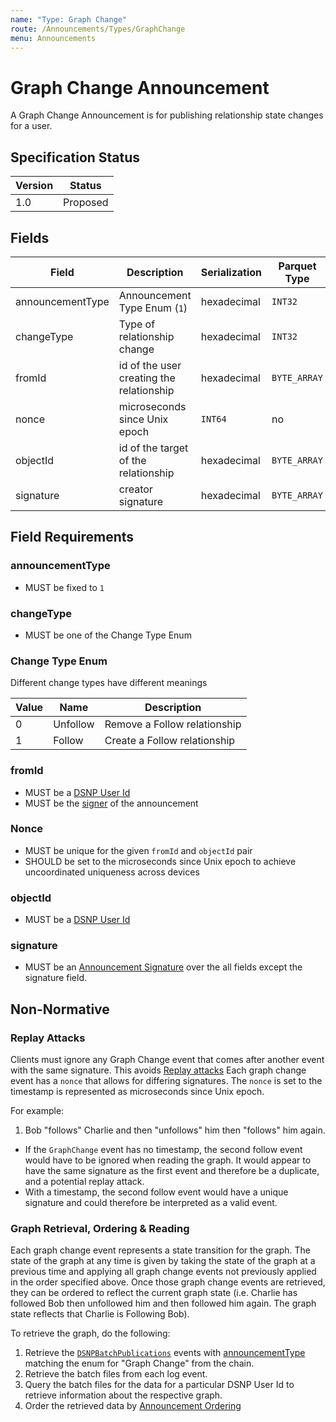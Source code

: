 ```yaml
---
name: "Type: Graph Change"
route: /Announcements/Types/GraphChange
menu: Announcements
---
```


# Graph Change Announcement

A Graph Change Announcement is for publishing relationship state changes for a user.

## Specification Status

| Version | Status   |
| ------  | -------- |
| 1.0     | Proposed |


## Fields

| Field | Description | Serialization | Parquet Type | Bloom Filter |
| ----- | ----------- | ------------- | ------------ | ------------ |
| announcementType | Announcement Type Enum (`1`) | hexadecimal | `INT32` | no |
| changeType | Type of relationship change | hexadecimal | `INT32` | no
| fromId | id of the user creating the relationship | hexadecimal | `BYTE_ARRAY` | YES
| nonce | microseconds since Unix epoch | `INT64` | no
| objectId | id of the target of the relationship | hexadecimal | `BYTE_ARRAY` | YES
| signature | creator signature | hexadecimal | `BYTE_ARRAY` | no

## Field Requirements

### announcementType

- MUST be fixed to `1`

### changeType

- MUST be one of the Change Type Enum

### Change Type Enum

Different change types have different meanings

| Value | Name | Description |
| ----- |----- | ----------- |
| 0 | Unfollow | Remove a Follow relationship |
| 1 | Follow | Create a Follow relationship |

### fromId

- MUST be a [DSNP User Id](/Identifiers#dsnp-user-id)
- MUST be the [signer](/Announcements/Signatures) of the announcement

### Nonce

- MUST be unique for the given `fromId` and `objectId` pair
- SHOULD be set to the microseconds since Unix epoch to achieve uncoordinated uniqueness across devices

### objectId

- MUST be a [DSNP User Id](/Identifiers#dsnp-user-id)

### signature

- MUST be an [Announcement Signature](/Announcements/Signatures) over the all fields except the signature field.

## Non-Normative

### Replay Attacks

Clients must ignore any Graph Change event that comes after another event with the same signature.
This avoids [Replay attacks](https://en.wikipedia.org/wiki/Replay_attack)
Each graph change event has a `nonce` that allows for differing signatures.
The `nonce` is set to the timestamp is represented as microseconds since Unix epoch.

For example:
1. Bob "follows" Charlie and then "unfollows" him then "follows" him again.
  - If the `GraphChange` event has no timestamp, the second follow event would have to be ignored when reading the graph.
    It would appear to have the same signature as the first event and therefore be a duplicate, and a potential replay attack.
  - With a timestamp, the second follow event would have a unique signature and could therefore be interpreted as a valid event.


### Graph Retrieval, Ordering & Reading
Each graph change event represents a state transition for the graph.
The state of the graph at any time is given by taking the state of the graph at a previous time and applying all graph change events not previously applied in the order specified above.
Once those graph change events are retrieved, they can be ordered to reflect the current graph state
(i.e. Charlie has followed Bob then unfollowed him and then followed him again. The graph state reflects that Charlie is Following Bob).

To retrieve the graph, do the following:
1. Retrieve the [`DSNPBatchPublications`](/BatchPublication/Publish) events with [announcementType](/Announcements/Overview#announcement-types) matching the enum for "Graph Change" from the chain.
1. Retrieve the batch files from each log event.
1. Query the batch files for the data for a particular DSNP User Id to retrieve information about the respective graph.
1. Order the retrieved data by [Announcement Ordering](/Announcements/Overview#ordering-announcements)
